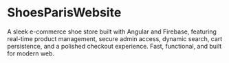 # ShoesParisWebsite
A sleek e-commerce shoe store built with Angular and Firebase, featuring real-time product management, secure admin access, dynamic search, cart persistence, and a polished checkout experience. Fast, functional, and built for modern web.
